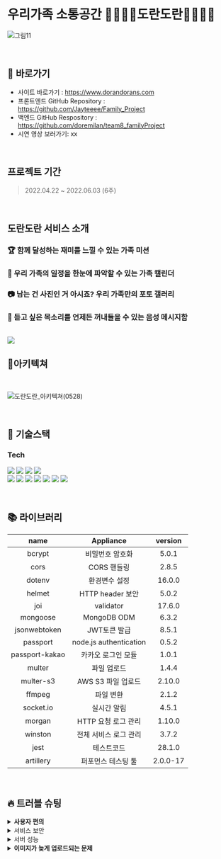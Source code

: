 # 우리가족 소통공간 👨‍👩‍👧‍👦도란도란👨‍👩‍👧‍👦
![그림11](https://user-images.githubusercontent.com/100390926/170831818-027ed71a-cfce-492c-a30b-675b477c03ec.png)

<br>

## 📌 바로가기
- 사이트 바로가기 : https://www.dorandorans.com
- 프론트엔드 GitHub Repository : https://github.com/Jayteeee/Family_Project
- 백엔드 GitHub Respository : https://github.com/doremilan/team8_familyProject
- 시연 영상 보러가기: xx

<br>

## 프로젝트 기간
> 2022.04.22 ~ 2022.06.03 (6주)

<br>

##  도란도란 서비스 소개
### 🏆 함께 달성하는 재미를 느낄 수 있는 가족 미션
### 📅 우리 가족의 일정을 한눈에 파악할 수 있는 가족 캘린더
### 📷 남는 건 사진인 거 아시죠? 우리 가족만의 포토 갤러리
### 💌 듣고 싶은 목소리를 언제든 꺼내들을 수 있는 음성 메시지함

<br>

<img src="https://www.dorandorans.com/static/media/Web_01.29cbf948c7a423b343f6.png">

<br>

## 🎨아키텍쳐
<br>

![도란도란_아키텍쳐(0528)](https://user-images.githubusercontent.com/100390926/170829780-bbecbc21-b6de-4b9b-8749-14cefc24489d.png)

<br>

## 🔨 기술스택
### **Tech**
<p>
<img src='https://img.shields.io/badge/javascript-F7DF1E?logo=javascript'/>
<img src='https://img.shields.io/badge/Node-version16.13.1-green?logo=Node.js'/>
<img src='https://img.shields.io/badge/Express-v4.18.0-black?logo=Express'/>
<img src='https://img.shields.io/badge/MongoDB-version111-green?logo=mongodb'/>
<br>
<img src='https://img.shields.io/badge/socket.io-v4.4.1-white?logo=Socket.io'/>
<img src='https://img.shields.io/badge/prettier-v2.5.1-pink?logo=prettier'/>
<img src="https://img.shields.io/badge/Passport-v0.5.2-34E27A?logo=Passport&logoColor=white" />
<img src="https://img.shields.io/badge/JsonWebToken-v8.5.1-8a8a8a?logo=JSON Web Tokens&logoColor=white" />
<img src="https://img.shields.io/badge/Git hub-000000?logo=Github&logoColor=white" />
<img src="https://img.shields.io/badge/nginx-v1.14.0-green?logo=nginx&logoColor=white" />
<img src="https://img.shields.io/badge/PM2-000000?logo=PM2&logoColor=white" />
<br>
</p>

<br>

## 📚 라이브러리 
| name                | Appliance             | version  |
| :-----------------: | :-------------------: | :------: |
| bcrypt              | 비밀번호 암호화        |5.0.1|
| cors                | CORS 핸들링            |2.8.5|
| dotenv              | 환경변수 설정           |16.0.0|
| helmet              | HTTP header 보안       |5.0.2|
| joi                 | validator              |17.6.0|
| mongoose            | MongoDB ODM            |6.3.2|
| jsonwebtoken        | JWT토큰 발급             |8.5.1|
| passport            | node.js authentication  |0.5.2|
| passport-kakao      | 카카오 로그인 모듈       |1.0.1|
| multer              | 파일 업로드             |1.4.4|
| multer-s3           | AWS S3 파일 업로드       |2.10.0|
| ffmpeg              | 파일 변환               |2.1.2|
| socket.io           | 실시간 알림             |4.5.1|
| morgan              | HTTP 요청 로그 관리      |1.10.0|
| winston             | 전체 서비스 로그 관리     |3.7.2|
| jest                |  테스트코드              |28.1.0|
| artillery	          |  퍼포먼스 테스팅 툴      |2.0.0-17

<br>

   
## 🔥 트러블 슈팅
<details>
<summary><strong>사용자 편의</strong></summary>
<div markdown="1">       
  1. {토글리스트의 content}
 <br>
  2. {토글리스트의 content}
</div>
</details>
<details>
<summary>서비스 보안</summary>
<div markdown="1">       
  1. {토글리스트의 content}
 <br>
  2. {토글리스트의 content}
</div>
</details>
<details>
<summary>서버 성능</summary>
<div markdown="1">       
  1. {토글리스트의 content}
 <br>
  2. {토글리스트의 content}
</div>
</details>

<details>
<summary><strong>이미지가 늦게 업로드되는 문제</strong></summary>
  <br/>
  <ul>
<li><strong>문제상황</strong>
<p>- 유저테스트 결과, 이미지 업로드가 너무 오래 걸려서 제대로 작동하지 않는 것 같다는 의견이 있었습니다.    
<li><strong>원인</strong>
<p>- 이미지 용량이 큰 경우, 업로드가 오래 걸리는 현상임을 확인했습니다.
<li><strong>해결방안</strong>
    <br/>
    <br/>
<img src="https://family-8.s3.ap-northeast-2.amazonaws.com/photo/1653742820337blob" />
    <br/>
    <img src="https://family-8.s3.ap-northeast-2.amazonaws.com/photo/1653743034190blob" />
    <img src="https://family-8.s3.ap-northeast-2.amazonaws.com/photo/1653742986577blob" />
    <br/>
    <p>- 이미지를 formdata로 변환하기 이전에 압축해서 서버로 전달하기로 결정했습니다.
<p>- 적합한 라이브러리를 찾던 중 browser-image-compression이라는 라이브러리를 사용하여 이미지를 압축할 수 있었습니다.
<p>- 유저가 이미지가 업로드되는 상황을 인지할 수 있도록 돕기 위해 사진추가버튼에 스피너를 적용하였습니다.    
<li><strong>결과</strong>
<p>-

<br>

## 👾 팀원 소개
| Name     | GitHub                             | Position  |
| -------- | ---------------------------------- | --------- |
| 이미란🔰   | https://github.com/doremilan          | 백엔드 |
| 성영호   | https://github.com/Hoya11           | 백엔드 |
| 서현우   | https://github.com/SEOCL       | 백엔드 |
| 김정태🔰   | https://github.com/Jayteeee        | 프론트엔드     |
| 이덕행   | https://github.com/Deokhaeng         | 프론트엔드     |
| 정주현   | -                                   | 디자인     |
| 윤혜원   | -                                   | 디자인     |

